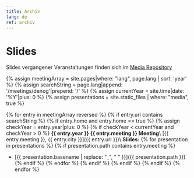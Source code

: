 ```yaml
---
title: Archiv
lang: de
ref: archiv
---
```

# Slides

Slides vergangener Veranstaltungen finden sich im [Media Repository](https://github.com/denog/media)

{% assign meetingArray = site.pages|where: "lang", page.lang | sort: 'year' %}
{% assign searchString = page.lang|append: '/meetings/denog'|prepend: '/' %}
{% assign currentYear = site.time|date: '%Y'|plus: 0 %}
{% assign presentations = site.static_files | where: "media", true %}

{% for entry in meetingArray reversed %}
    {% if entry.url contains searchString %}
        {% if entry.home and entry.home == true %}
            {% assign checkYear = entry.year|plus: 0 %}
            {% if checkYear < currentYear and checkYear > 0 %}
**{{ entry.year }} {{ entry.meeting }} Meeting**\\
[{{ entry.meeting }}, {{ entry.city }}]({{ entry.url }})\\
**Slides:**
                {% for presentation in presentations %}
                    {% if presentation.path contains entry.meeting %}
- [{{ presentation.basename | replace: "_", " " }}]({{ presentation.path }})
                    {% endif %}
                {% endfor %}
            {% endif %}
        {% endif %}
    {% endif %}
{% endfor %}